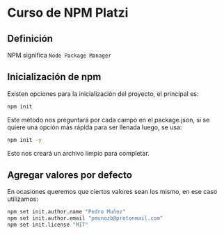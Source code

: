 # Curso de NPM Platzi

## Definición
NPM significa `Node Package Manager`

## Inicialización de npm
Existen opciones para la inicialización del proyecto, el principal es:
```bash
npm init
```
Este método nos preguntará por cada campo en el package.json, si se quiere una opción más rápida para ser llenada luego, se usa:
```bash
npm init -y
```
Esto nos creará un archivo limpio para completar.

## Agregar valores por defecto
En ocasiones queremos que ciertos valores sean los mismo, en ese caso utilizamos:
```bash
npm set init.author.name "Pedro Muñoz"
npm set init.author.email "pmunozb@protonmail.com"
npm set init.license "MIT"
```